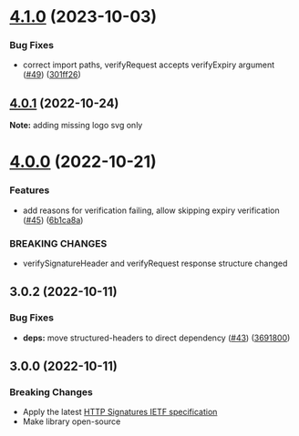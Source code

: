 # [4.1.0](https://github.com/mattrglobal/http-signatures/compare/v4.0.1...v4.1.0) (2023-10-03)


### Bug Fixes

* correct import paths, verifyRequest accepts verifyExpiry argument ([#49](https://github.com/mattrglobal/http-signatures/issues/49)) ([301ff26](https://github.com/mattrglobal/http-signatures/commit/301ff269bfcab22916a42ab1f268ac4fe613f2fa))



## [4.0.1](https://github.com/mattrglobal/http-signatures/compare/v4.0.0...v4.0.1) (2022-10-24)

**Note:**  adding missing logo svg only

# [4.0.0](https://github.com/mattrglobal/http-signatures/compare/v3.0.2...v4.0.0) (2022-10-21)


### Features

* add reasons for verification failing, allow skipping expiry verification ([#45](https://github.com/mattrglobal/http-signatures/issues/45)) ([6b1ca8a](https://github.com/mattrglobal/http-signatures/commit/6b1ca8aead8992080a573c26005b0601976c3517))


### BREAKING CHANGES

* verifySignatureHeader and verifyRequest response structure changed


## 3.0.2 (2022-10-11)


### Bug Fixes

* **deps:** move structured-headers to direct dependency ([#43](https://github.com/mattrglobal/http-signatures/issues/43)) ([3691800](https://github.com/mattrglobal/http-signatures/commit/36918009892d4982d0a292bb80921cdec95760a4))



## 3.0.0 (2022-10-11)

### Breaking Changes

* Apply the latest [HTTP Signatures IETF specification](https://www.ietf.org/archive/id/draft-ietf-httpbis-message-signatures-13.html)
* Make library open-source
